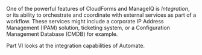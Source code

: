 One of the powerful features of CloudForms and ManageIQ is
*Integration*, or its ability to orchestrate and coordinate with
external services as part of a workflow. These services might include a
corporate IP Address Management (IPAM) solution, ticketing system, or a
Configuration Management Database (CMDB) for example.

Part VI looks at the integration capabilities of Automate.
